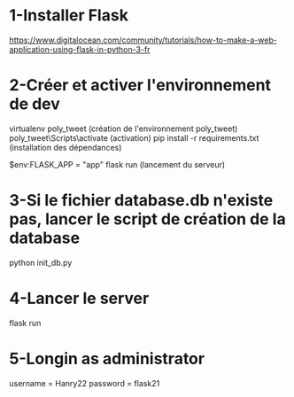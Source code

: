 # 1-Installer Flask 

https://www.digitalocean.com/community/tutorials/how-to-make-a-web-application-using-flask-in-python-3-fr

# 2-Créer et activer l'environnement de dev

virtualenv poly_tweet (création de l'environnement poly_tweet)
poly_tweet\Scripts\activate (activation)
pip install -r requirements.txt (installation des dépendances)

$env:FLASK_APP = "app"
flask run (lancement du serveur)

# 3-Si le fichier database.db n'existe pas, lancer le script de création de la database

python init_db.py 

# 4-Lancer le server

flask run

# 5-Longin as administrator

username = Hanry22
password = flask21